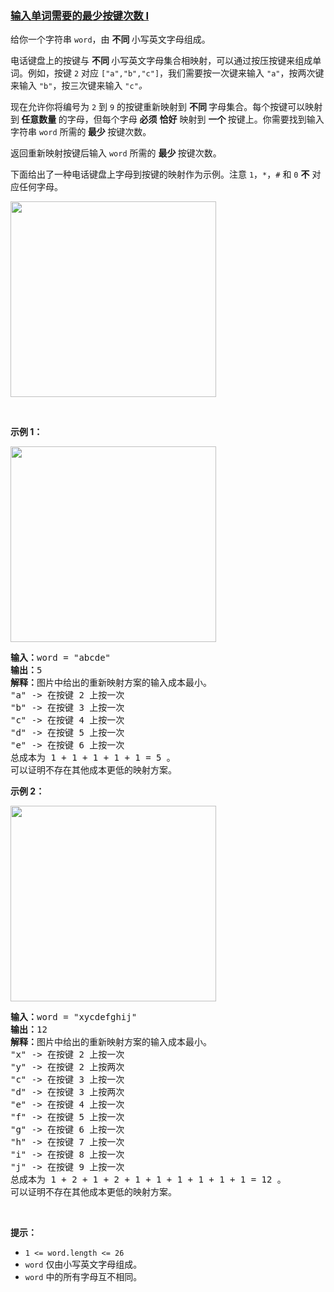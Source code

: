 ### [输入单词需要的最少按键次数 I](https://leetcode-cn.com/problems/minimum-number-of-pushes-to-type-word-i)

<p>给你一个字符串 <code>word</code>，由 <strong>不同 </strong>小写英文字母组成。</p>

<p>电话键盘上的按键与 <strong>不同 </strong>小写英文字母集合相映射，可以通过按压按键来组成单词。例如，按键 <code>2</code> 对应 <code>["a","b","c"]</code>，我们需要按一次键来输入 <code>"a"</code>，按两次键来输入 <code>"b"</code>，按三次键来输入 <code>"c"</code><em>。</em></p>

<p>现在允许你将编号为 <code>2</code> 到 <code>9</code> 的按键重新映射到 <strong>不同 </strong>字母集合。每个按键可以映射到<strong> 任意数量 </strong>的字母，但每个字母 <strong>必须</strong> <strong>恰好</strong> 映射到 <strong>一个 </strong>按键上。你需要找到输入字符串 <code>word</code> 所需的<strong> 最少 </strong>按键次数。</p>

<p>返回重新映射按键后输入 <code>word</code> 所需的 <strong>最少 </strong>按键次数。</p>

<p>下面给出了一种电话键盘上字母到按键的映射作为示例。注意 <code>1</code>，<code>*</code>，<code>#</code> 和 <code>0</code> <strong>不</strong> 对应任何字母。</p>
<img alt="" src="https://assets.leetcode.com/uploads/2023/12/26/keypaddesc.png" style="width: 329px; height: 313px;" />
<p>&nbsp;</p>

<p><strong class="example">示例 1：</strong></p>
<img alt="" src="https://assets.leetcode.com/uploads/2023/12/26/keypadv1e1.png" style="width: 329px; height: 313px;" />
<pre>
<strong>输入：</strong>word = "abcde"
<strong>输出：</strong>5
<strong>解释：</strong>图片中给出的重新映射方案的输入成本最小。
"a" -&gt; 在按键 2 上按一次
"b" -&gt; 在按键 3 上按一次
"c" -&gt; 在按键 4 上按一次
"d" -&gt; 在按键 5 上按一次
"e" -&gt; 在按键 6 上按一次
总成本为 1 + 1 + 1 + 1 + 1 = 5 。
可以证明不存在其他成本更低的映射方案。
</pre>

<p><strong class="example">示例 2：</strong></p>
<img alt="" src="https://assets.leetcode.com/uploads/2023/12/26/keypadv1e2.png" style="width: 329px; height: 313px;" />
<pre>
<strong>输入：</strong>word = "xycdefghij"
<strong>输出：</strong>12
<strong>解释：</strong>图片中给出的重新映射方案的输入成本最小。
"x" -&gt; 在按键 2 上按一次
"y" -&gt; 在按键 2 上按两次
"c" -&gt; 在按键 3 上按一次
"d" -&gt; 在按键 3 上按两次
"e" -&gt; 在按键 4 上按一次
"f" -&gt; 在按键 5 上按一次
"g" -&gt; 在按键 6 上按一次
"h" -&gt; 在按键 7 上按一次
"i" -&gt; 在按键 8 上按一次
"j" -&gt; 在按键 9 上按一次
总成本为 1 + 2 + 1 + 2 + 1 + 1 + 1 + 1 + 1 + 1 = 12 。
可以证明不存在其他成本更低的映射方案。
</pre>

<p>&nbsp;</p>

<p><strong>提示：</strong></p>

<ul>
	<li><code>1 &lt;= word.length &lt;= 26</code></li>
	<li><code>word</code> 仅由小写英文字母组成。</li>
	<li><code>word</code> 中的所有字母互不相同。</li>
</ul>
